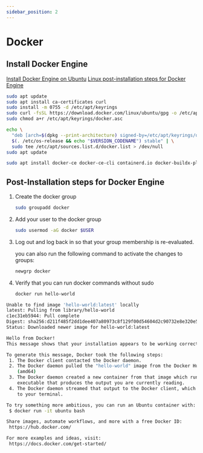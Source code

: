 ```yaml
---
sidebar_position: 2
---
```


# Docker

## Install Docker Engine

[Install Docker Engine on Ubuntu](https://docs.docker.com/engine/install/ubuntu/)
[Linux post-installation steps for Docker Engine](https://docs.docker.com/engine/install/linux-postinstall/)

```bash title="Add Docker's official GPG key:"
sudo apt update
sudo apt install ca-certificates curl
sudo install -m 0755 -d /etc/apt/keyrings
sudo curl -fsSL https://download.docker.com/linux/ubuntu/gpg -o /etc/apt/keyrings/docker.asc
sudo chmod a+r /etc/apt/keyrings/docker.asc
```

```bash title="Add the repository to Apt sources:"
echo \
  "deb [arch=$(dpkg --print-architecture) signed-by=/etc/apt/keyrings/docker.asc] https://download.docker.com/linux/ubuntu \
  $(. /etc/os-release && echo "$VERSION_CODENAME") stable" | \
  sudo tee /etc/apt/sources.list.d/docker.list > /dev/null
sudo apt update
```

```bash title="Install the Docker packages"
sudo apt install docker-ce docker-ce-cli containerd.io docker-buildx-plugin docker-compose-plugin
```

## Post-Installation steps for Docker Engine

1. Create the docker group

    ```bash
    sudo groupadd docker
    ```

2. Add your user to the docker group

    ```bash
    sudo usermod -aG docker $USER
    ```

3. Log out and log back in so that your group membership is re-evaluated.

    you can also run the following command to activate the changes to groups:

    ```bash
    newgrp docker
    ```

4. Verify that you can run docker commands without sudo

    ```bash
    docker run hello-world
    ```

```bash title="docker run hello-world"
Unable to find image 'hello-world:latest' locally
latest: Pulling from library/hello-world
c1ec31eb5944: Pull complete
Digest: sha256:d211f485f2dd1dee407a80973c8f129f00d54604d2c90732e8e320e5038a0348
Status: Downloaded newer image for hello-world:latest

Hello from Docker!
This message shows that your installation appears to be working correctly.

To generate this message, Docker took the following steps:
 1. The Docker client contacted the Docker daemon.
 2. The Docker daemon pulled the "hello-world" image from the Docker Hub.
    (amd64)
 3. The Docker daemon created a new container from that image which runs the
    executable that produces the output you are currently reading.
 4. The Docker daemon streamed that output to the Docker client, which sent it
    to your terminal.

To try something more ambitious, you can run an Ubuntu container with:
 $ docker run -it ubuntu bash

Share images, automate workflows, and more with a free Docker ID:
 https://hub.docker.com/

For more examples and ideas, visit:
 https://docs.docker.com/get-started/
```
